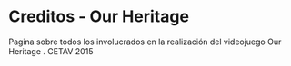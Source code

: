 # Creditos - Our Heritage
Pagina sobre todos los involucrados en la realización del videojuego Our Heritage . CETAV 2015
